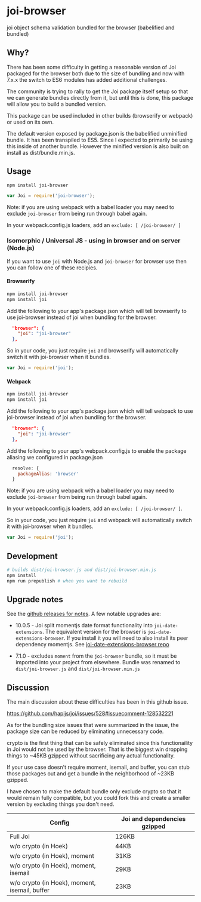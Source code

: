 # joi-browser

joi object schema validation bundled for the browser (babelified and bundled)

## Why?

There has been some difficulty in getting a reasonable version of Joi packaged for the browser both due to the size of bundling and now with 7.x.x the switch to ES6 modules has added additional challenges.

The community is trying to rally to get the Joi package itself setup so that we can generate bundles directly from it, but until this is done, this package will allow you to build a bundled version.

This package can be used included in other builds (browserify or webpack) or used on its own.

The default version exposed by package.json is the babelified unminified bundle. It has been transpiled to ES5. Since I expected to primarily be using this inside of another bundle. However the minified version is also built on install as dist/bundle.min.js.

## Usage


```bash
npm install joi-browser
```

```javascript
var Joi = require('joi-browser');
```

Note: if you are using webpack with a babel loader you may need to exclude `joi-browser` from being run through babel again.

In your webpack.config.js loaders, add an `exclude: [ /joi-browser/ ]`


### Isomorphic / Universal JS - using in browser and on server (Node.js)

If you want to use `joi` with Node.js and `joi-browser` for browser use then you can follow one of these recipies.

#### Browserify

```bash
npm install joi-browser
npm install joi
```

Add the following to your app's package.json which will tell browserify to use joi-browser instead of joi when bundling for the browser.

```json
  "browser": {
    "joi": "joi-browser"
  },
```

So in your code, you just require `joi` and browserify will automatically switch it with joi-browser when it bundles.

```javascript
var Joi = require('joi');
```

#### Webpack

```bash
npm install joi-browser
npm install joi
```

Add the following to your app's package.json which will tell webpack to use joi-browser instead of joi when bundling for the browser.

```json
  "browser": {
    "joi": "joi-browser"
  },
```

Add the following to your app's webpack.config.js to enable the package aliasing we configured in package.json

```javascript
  resolve: {
    packageAlias: 'browser'
  }
```

Note: if you are using webpack with a babel loader you may need to exclude `joi-browser` from being run through babel again.

In your webpack.config.js loaders, add an `exclude: [ /joi-browser/ ]`.



So in your code, you just require `joi` and webpack will automatically switch it with joi-browser when it bundles.

```javascript
var Joi = require('joi');
```


## Development

```bash
# builds dist/joi-browser.js and dist/joi-browser.min.js
npm install
npm run prepublish # when you want to rebuild
```


## Upgrade notes

See the [github releases for notes](https://github.com/jeffbski/joi-browser/releases). A few notable upgrades are:

 - 10.0.5 - Joi split momentjs date format functionality into `joi-date-extensions`. The equivalent version for the browser is `joi-date-extensions-browser`. If you install it you will need to also install its peer dependency momentjs. See [joi-date-extensions-browser repo](https://github.com/jeffbski/joi-date-extensions-browser)

 - 7.1.0 - excludes `moment` from the `joi-browser` bundle, so it must be imported into your project from elsewhere. Bundle was renamed to `dist/joi-browser.js` and `dist/joi-browser.min.js`

## Discussion

The main discussion about these difficulties has been in this github issue.

https://github.com/hapijs/joi/issues/528#issuecomment-128532221

As for the bundling size issues that were summarized in the issue, the package size can be reduced by eliminating unnecessary code.

crypto is the first thing that can be safely eliminated since this functionaility in Joi would not be used by the browser. That is the biggest win dropping things to ~45KB gzipped without sacrificing any actual functionality.

If your use case doesn't require moment, isemail, and buffer, you can stub those packages out and get a bundle in the neighborhood of ~23KB gzipped.

I have chosen to make the default bundle only exclude crypto so that it would remain fully compatible, but you could fork this and create a smaller version by excluding things you don't need.

| Config | Joi and dependencies gzipped |
|----------|------------------------------------------|
| Full Joi | 126KB |
| w/o crypto (in Hoek) | 44KB |
| w/o crypto (in Hoek), moment | 31KB |
| w/o crypto (in Hoek), moment, isemail | 29KB |
| w/o crypto (in Hoek), moment, isemail, buffer | 23KB |
